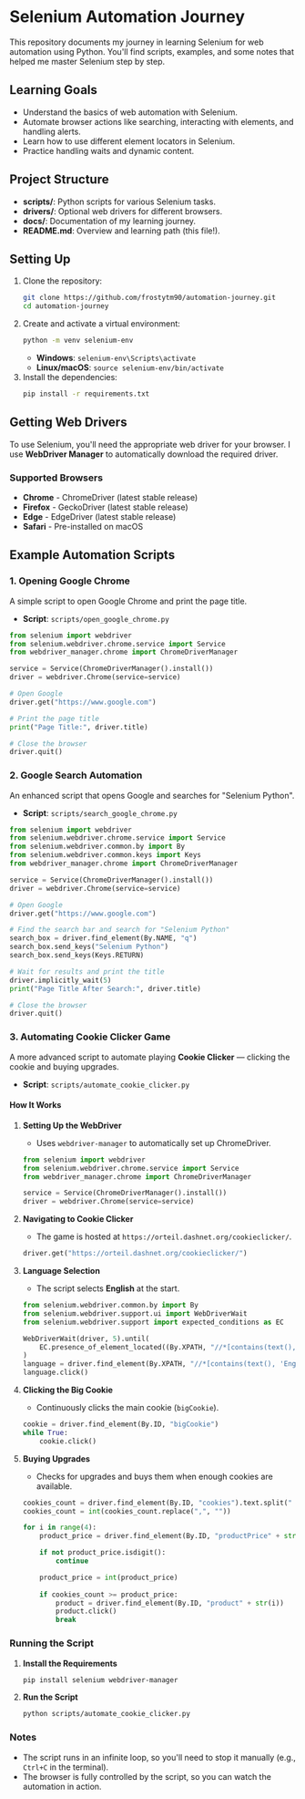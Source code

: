 # Selenium Automation Journey

This repository documents my journey in learning Selenium for web automation using Python. You'll find scripts, examples, and some notes that helped me master Selenium step by step.

## Learning Goals
- Understand the basics of web automation with Selenium.
- Automate browser actions like searching, interacting with elements, and handling alerts.
- Learn how to use different element locators in Selenium.
- Practice handling waits and dynamic content.

## Project Structure
- **scripts/**: Python scripts for various Selenium tasks.
- **drivers/**: Optional web drivers for different browsers.
- **docs/**: Documentation of my learning journey.
- **README.md**: Overview and learning path (this file!).

## Setting Up
1. Clone the repository:
    ```bash
    git clone https://github.com/frostytm90/automation-journey.git
    cd automation-journey
    ```
2. Create and activate a virtual environment:
    ```bash
    python -m venv selenium-env
    ```
   - **Windows**: `selenium-env\Scripts\activate`
   - **Linux/macOS**: `source selenium-env/bin/activate`
3. Install the dependencies:
    ```bash
    pip install -r requirements.txt
    ```

## Getting Web Drivers
To use Selenium, you'll need the appropriate web driver for your browser. I use **WebDriver Manager** to automatically download the required driver.

### Supported Browsers
- **Chrome** - ChromeDriver (latest stable release)
- **Firefox** - GeckoDriver (latest stable release)
- **Edge** - EdgeDriver (latest stable release)
- **Safari** - Pre-installed on macOS

## Example Automation Scripts

### 1. Opening Google Chrome
A simple script to open Google Chrome and print the page title.

- **Script**: `scripts/open_google_chrome.py`

```python
from selenium import webdriver
from selenium.webdriver.chrome.service import Service
from webdriver_manager.chrome import ChromeDriverManager

service = Service(ChromeDriverManager().install())
driver = webdriver.Chrome(service=service)

# Open Google
driver.get("https://www.google.com")

# Print the page title
print("Page Title:", driver.title)

# Close the browser
driver.quit()
```

### 2. Google Search Automation
An enhanced script that opens Google and searches for "Selenium Python".

- **Script**: `scripts/search_google_chrome.py`

```python
from selenium import webdriver
from selenium.webdriver.chrome.service import Service
from selenium.webdriver.common.by import By
from selenium.webdriver.common.keys import Keys
from webdriver_manager.chrome import ChromeDriverManager

service = Service(ChromeDriverManager().install())
driver = webdriver.Chrome(service=service)

# Open Google
driver.get("https://www.google.com")

# Find the search bar and search for "Selenium Python"
search_box = driver.find_element(By.NAME, "q")
search_box.send_keys("Selenium Python")
search_box.send_keys(Keys.RETURN)

# Wait for results and print the title
driver.implicitly_wait(5)
print("Page Title After Search:", driver.title)

# Close the browser
driver.quit()
```

### 3. Automating Cookie Clicker Game
A more advanced script to automate playing **Cookie Clicker** — clicking the cookie and buying upgrades.

- **Script**: `scripts/automate_cookie_clicker.py`

#### How It Works

1. **Setting Up the WebDriver**
   - Uses `webdriver-manager` to automatically set up ChromeDriver.

   ```python
   from selenium import webdriver
   from selenium.webdriver.chrome.service import Service
   from webdriver_manager.chrome import ChromeDriverManager

   service = Service(ChromeDriverManager().install())
   driver = webdriver.Chrome(service=service)
   ```

2. **Navigating to Cookie Clicker**
   - The game is hosted at `https://orteil.dashnet.org/cookieclicker/`.

   ```python
   driver.get("https://orteil.dashnet.org/cookieclicker/")
   ```

3. **Language Selection**
   - The script selects **English** at the start.

   ```python
   from selenium.webdriver.common.by import By
   from selenium.webdriver.support.ui import WebDriverWait
   from selenium.webdriver.support import expected_conditions as EC

   WebDriverWait(driver, 5).until(
       EC.presence_of_element_located((By.XPATH, "//*[contains(text(), 'English')]"))
   )
   language = driver.find_element(By.XPATH, "//*[contains(text(), 'English')]")
   language.click()
   ```

4. **Clicking the Big Cookie**
   - Continuously clicks the main cookie (`bigCookie`).

   ```python
   cookie = driver.find_element(By.ID, "bigCookie")
   while True:
       cookie.click()
   ```

5. **Buying Upgrades**
   - Checks for upgrades and buys them when enough cookies are available.

   ```python
   cookies_count = driver.find_element(By.ID, "cookies").text.split(" ")[0]
   cookies_count = int(cookies_count.replace(",", ""))

   for i in range(4):
       product_price = driver.find_element(By.ID, "productPrice" + str(i)).text.replace(",", "")

       if not product_price.isdigit():
           continue

       product_price = int(product_price)
       
       if cookies_count >= product_price:
           product = driver.find_element(By.ID, "product" + str(i))
           product.click()
           break
   ```

### Running the Script

1. **Install the Requirements**
   ```bash
   pip install selenium webdriver-manager
   ```

2. **Run the Script**
   ```bash
   python scripts/automate_cookie_clicker.py
   ```

### Notes
- The script runs in an infinite loop, so you'll need to stop it manually (e.g., `Ctrl+C` in the terminal).
- The browser is fully controlled by the script, so you can watch the automation in action.
